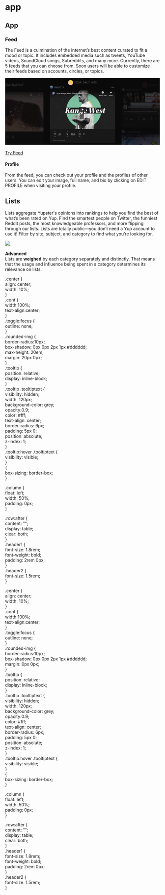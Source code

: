 # app

## App

### Feed

The Feed is a culmination of the internet’s best content curated to fit a mood or topic. It includes embedded media such as tweets, YouTube videos, SoundCloud songs, Subreddits, and many more. Currently, there are 5 feeds that you can choose from. Soon users will be able to customize their feeds based on accounts, circles, or topics.

![](../.gitbook/assets/feed.png)

 [ Try Feed](https://app.yup.io)

#### Profile

From the feed, you can check out your profile and the profiles of other users. You can edit your image, full name, and bio by clicking on EDIT PROFILE when visiting your profile.

## Lists

Lists aggregate Yupster's opinions into rankings to help you find the best of what’s been rated on Yup. Find the smartest people on Twitter, the funniest Reddit posts, the most knowledgeable professors, and more flipping through our lists. Lists are totally public––you don’t need a Yup account to use it! Filter by site, subject, and category to find what you’re looking for.

![](../.gitbook/assets/yuplists%20%281%29.gif)

**Advanced**  
 Lists are **weighed** by each category separately and distinctly. That means that the usage and influence being spent in a category determines its relevance on lists.

  
.center {  
  align: center;  
  width: 10%;  
}  
.cont {  
  width:100%;  
  text-align:center;  
}  
.toggle:focus {  
  outline: none;  
}  
.rounded-img {  
  border-radius:10px;  
  box-shadow: 0px 0px 2px 1px \#dddddd;  
  max-height: 20em;  
  margin: 20px 0px;  
}  
.tooltip {  
  position: relative;  
  display: inline-block;  
}  
.tooltip .tooltiptext {  
  visibility: hidden;  
  width: 120px;  
  background-color: grey;  
  opacity:0.9;  
  color: \#fff;  
  text-align: center;  
  border-radius: 6px;  
  padding: 5px 0;  
  position: absolute;  
  z-index: 1;  
}  
.tooltip:hover .tooltiptext {  
  visibility: visible;  
}  
{  
  box-sizing: border-box;  
}  
  
.column {  
  float: left;  
  width: 50%;  
  padding: 0px;  
}  
  
.row:after {  
  content: "";  
  display: table;  
  clear: both;  
}  
.header1 {  
  font-size: 1.8rem;  
  font-weight: bold;  
  padding: 2rem 0px;  
}  
.header2 {  
  font-size: 1.5rem;  
}  


  
  
.center {  
  align: center;  
  width: 10%;  
}  
.cont {  
  width:100%;  
  text-align:center;  
}  
.toggle:focus {  
  outline: none;  
}  
.rounded-img {  
  border-radius:10px;  
  box-shadow: 0px 0px 2px 1px \#dddddd;  
  margin: 0px 0px;  
}  
.tooltip {  
  position: relative;  
  display: inline-block;  
}  
.tooltip .tooltiptext {  
  visibility: hidden;  
  width: 120px;  
  background-color: grey;  
  opacity:0.9;  
  color: \#fff;  
  text-align: center;  
  border-radius: 6px;  
  padding: 5px 0;  
  position: absolute;  
  z-index: 1;  
}  
.tooltip:hover .tooltiptext {  
  visibility: visible;  
}  
{  
  box-sizing: border-box;  
}  
  
.column {  
  float: left;  
  width: 50%;  
  padding: 0px;  
}  
  
.row:after {  
  content: "";  
  display: table;  
  clear: both;  
}  
.header1 {  
  font-size: 1.8rem;  
  font-weight: bold;  
  padding: 2rem 0px;  
}  
.header2 {  
  font-size: 1.5rem;  
}  


